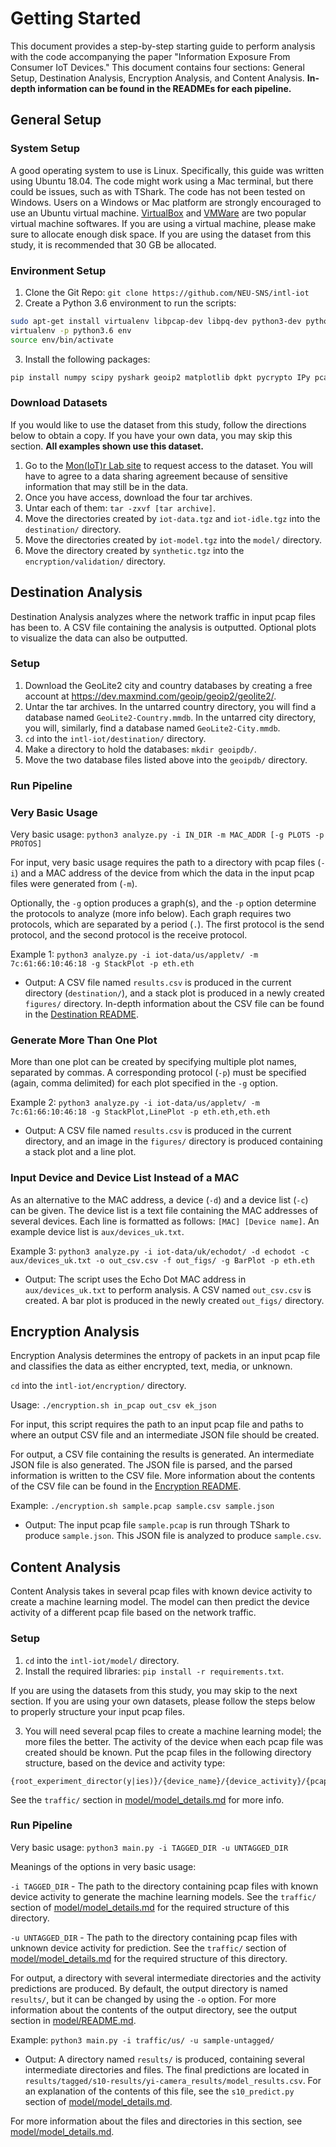 # Getting Started

This document provides a step-by-step starting guide to perform analysis with the code accompanying the paper "Information Exposure From Consumer IoT Devices." This document contains four sections: General Setup, Destination Analysis, Encryption Analysis, and Content Analysis. **In-depth information can be found in the READMEs for each pipeline.**

## General Setup

### System Setup

A good operating system to use is Linux. Specifically, this guide was written using Ubuntu 18.04. The code might work using a Mac terminal, but there could be issues, such as with TShark. The code has not been tested on Windows. Users on a Windows or Mac platform are strongly encouraged to use an Ubuntu virtual machine. [VirtualBox](https://www.virtualbox.org/) and [VMWare](https://www.vmware.com/) are two popular virtual machine softwares. If you are using a virtual machine, please make sure to allocate enough disk space. If you are using the dataset from this study, it is recommended that 30 GB be allocated.

### Environment Setup

1) Clone the Git Repo: `git clone https://github.com/NEU-SNS/intl-iot`
2) Create a Python 3.6 environment to run the scripts:
```Bash
sudo apt-get install virtualenv libpcap-dev libpq-dev python3-dev python3.6-tk gcc tshark
virtualenv -p python3.6 env
source env/bin/activate
```
3) Install the following packages:
```Bash
pip install numpy scipy pyshark geoip2 matplotlib dpkt pycrypto IPy pcapy scapy Impacket mysql-connector-python-rf pandas tldextract python-whois ipwhois psutil seaborn
```

### Download Datasets

If you would like to use the dataset from this study, follow the directions below to obtain a copy. If you have your own data, you may skip this section. **All examples shown use this dataset.**

1) Go to the [Mon(IoT)r Lab site](https://moniotrlab.ccis.neu.edu/imc19/) to request access to the dataset. You will have to agree to a data sharing agreement because of sensitive information that may still be in the data.
2) Once you have access, download the four tar archives.
3) Untar each of them: `tar -zxvf [tar archive]`.
4) Move the directories created by `iot-data.tgz` and `iot-idle.tgz` into the `destination/` directory.
5) Move the directories created by `iot-model.tgz` into the `model/` directory.
6) Move the directory created by `synthetic.tgz` into the `encryption/validation/` directory.

## Destination Analysis

Destination Analysis analyzes where the network traffic in input pcap files has been to. A CSV file containing the analysis is outputted. Optional plots to visualize the data can also be outputted.

### Setup

1) Download the GeoLite2 city and country databases by creating a free account at https://dev.maxmind.com/geoip/geoip2/geolite2/.
2) Untar the tar archives. In the untarred country directory, you will find a database named `GeoLite2-Country.mmdb`. In the untarred city directory, you will, similarly, find a database named `GeoLite2-City.mmdb`.
3) `cd` into the `intl-iot/destination/` directory.
4) Make a directory to hold the databases: `mkdir geoipdb/`.
5) Move the two database files listed above into the `geoipdb/` directory.

### Run Pipeline

### Very Basic Usage

Very basic usage: `python3 analyze.py -i IN_DIR -m MAC_ADDR [-g PLOTS -p PROTOS]`

For input, very basic usage requires the path to a directory with pcap files (`-i`) and a MAC address of the device from which the data in the input pcap files were generated from (`-m`).

Optionally, the `-g` option produces a graph(s), and the `-p` option determine the protocols to analyze (more info below). Each graph requires two protocols, which are separated by a period (`.`). The first protocol is the send protocol, and the second protocol is the receive protocol.

Example 1: `python3 analyze.py -i iot-data/us/appletv/ -m 7c:61:66:10:46:18 -g StackPlot -p eth.eth`
 - Output: A CSV file named `results.csv` is produced in the current directory (`destination/`), and a stack plot is produced in a newly created `figures/` directory. In-depth information about the CSV file can be found in the [Destination README](./destination/README.md).

### Generate More Than One Plot

More than one plot can be created by specifying multiple plot names, separated by commas. A corresponding protocol (`-p`) must be specified (again, comma delimited) for each plot specified in the `-g` option.

Example 2: `python3 analyze.py -i iot-data/us/appletv/ -m 7c:61:66:10:46:18 -g StackPlot,LinePlot -p eth.eth,eth.eth`
 - Output: A CSV file named `results.csv` is produced in the current directory, and an image in the `figures/` directory is produced containing a stack plot and a line plot.

### Input Device and Device List Instead of a MAC

As an alternative to the MAC address, a device (`-d`) and a device list (`-c`) can be given. The device list is a text file containing the MAC addresses of several devices. Each line is formatted as follows: `[MAC] [Device name]`. An example device list is `aux/devices_uk.txt`.

Example 3: `python3 analyze.py -i iot-data/uk/echodot/ -d echodot -c aux/devices_uk.txt -o out_csv.csv -f out_figs/ -g BarPlot -p eth.eth`
 - Output: The script uses the Echo Dot MAC address in `aux/devices_uk.txt` to perform analysis. A CSV named `out_csv.csv` is created. A bar plot is produced in the newly created `out_figs/` directory.

## Encryption Analysis

Encryption Analysis determines the entropy of packets in an input pcap file and classifies the data as either encrypted, text, media, or unknown.

`cd` into the `intl-iot/encryption/` directory.

Usage: `./encryption.sh in_pcap out_csv ek_json`

For input, this script requires the path to an input pcap file and paths to where an output CSV file and an intermediate JSON file should be created.

For output, a CSV file containing the results is generated. An intermediate JSON file is also generated. The JSON file is parsed, and the parsed information is written to the CSV file. More information about the contents of the CSV file can be found in the [Encryption README](./encryption/README.md).

Example: `./encryption.sh sample.pcap sample.csv sample.json`
 - Output: The input pcap file `sample.pcap` is run through TShark to produce `sample.json`. This JSON file is analyzed to produce `sample.csv`.

## Content Analysis

Content Analysis takes in several pcap files with known device activity to create a machine learning model. The model can then predict the device activity of a different pcap file based on the network traffic.

### Setup

1) `cd` into the `intl-iot/model/` directory.
2) Install the required libraries: `pip install -r requirements.txt`.

If you are using the datasets from this study, you may skip to the next section. If you are using your own datasets, please follow the steps below to properly structure your input pcap files.

3) You will need several pcap files to create a machine learning model; the more files the better. The activity of the device when each pcap file was created should be known. Put the pcap files in the following directory structure, based on the device and activity type:
```
{root_experiment_director(y|ies)}/{device_name}/{device_activity}/{pcap_file}.pcap
```
See the `traffic/` section in [model/model_details.md](model/model_details.md#traffic) for more info.

### Run Pipeline

Very basic usage: `python3 main.py -i TAGGED_DIR -u UNTAGGED_DIR`

Meanings of the options in very basic usage:

`-i TAGGED_DIR` - The path to the directory containing pcap files with known device activity to generate the machine learning models. See the `traffic/` section of [model/model_details.md](model/model_details.md#traffic) for the required structure of this directory.

`-u UNTAGGED_DIR` - The path to the directory containing pcap files with unknown device activity for prediction. See the `traffic/` section of [model/model_details.md](model/model_details.md#traffic) for the required structure of this directory.

For output, a directory with several intermediate directories and the activity predictions are produced. By default, the output directory is named `results/`, but it can be changed by using the `-o` option. For more information about the contents of the output directory, see the output section in [model/README.md](model/README.md#output).

Example: `python3 main.py -i traffic/us/ -u sample-untagged/`
  - Output: A directory named `results/` is produced, containing several intermediate directories and files. The final predictions are located in `results/tagged/s10-results/yi-camera_results/model_results.csv`. For an explanation of the contents of this file, see the `s10_predict.py` section of [model/model_details.md](model/model_details.md#output-8).

For more information about the files and directories in this section, see [model/model_details.md](model/model_details.md).

